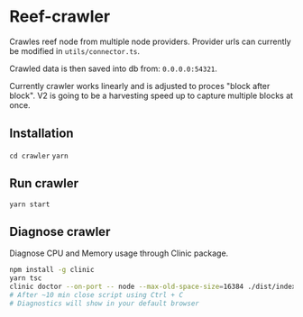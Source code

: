 # Reef-crawler

Crawles reef node from multiple node providers. 
Provider urls can currently be modified in `utils/connector.ts`.

Crawled data is then saved into db from: `0.0.0.0:54321`.


Currently crawler works linearly and is adjusted to proces "block after block".
V2 is going to be a harvesting speed up to capture multiple blocks at once.

## Installation

`cd crawler`
`yarn`

## Run crawler

`yarn start`


## Diagnose crawler
Diagnose CPU and Memory usage through Clinic package. 

```bash
npm install -g clinic
yarn tsc
clinic doctor --on-port -- node --max-old-space-size=16384 ./dist/index.js
# After ~10 min close script using Ctrl + C
# Diagnostics will show in your default browser
```